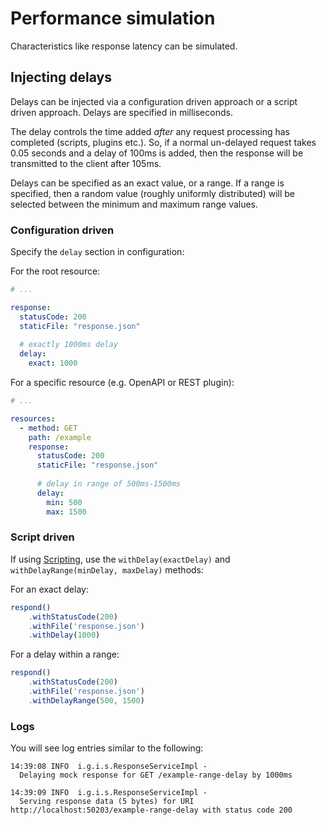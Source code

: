# Performance simulation

Characteristics like response latency can be simulated.

## Injecting delays

Delays can be injected via a configuration driven approach or a script driven approach. Delays are specified in milliseconds.

The delay controls the time added _after_ any request processing has completed (scripts, plugins etc.). So, if a normal un-delayed request takes 0.05 seconds and a delay of 100ms is added, then the response will be transmitted to the client after 105ms.

Delays can be specified as an exact value, or a range. If a range is specified, then a random value (roughly uniformly distributed) will be selected between the minimum and maximum range values.

### Configuration driven

Specify the `delay` section in configuration:

For the root resource:

```yaml
# ...

response:
  statusCode: 200
  staticFile: "response.json"
  
  # exactly 1000ms delay
  delay:
    exact: 1000
```

For a specific resource (e.g. OpenAPI or REST plugin):

```yaml
# ...

resources:
  - method: GET
    path: /example
    response:
      statusCode: 200
      staticFile: "response.json"
      
      # delay in range of 500ms-1500ms
      delay:
        min: 500
        max: 1500
```

### Script driven

If using [Scripting](./scripting.md), use the `withDelay(exactDelay)` and `withDelayRange(minDelay, maxDelay)` methods:

For an exact delay:

```js
respond()
    .withStatusCode(200)
    .withFile('response.json')
    .withDelay(1000)
```

For a delay within a range:

```js
respond()
    .withStatusCode(200)
    .withFile('response.json')
    .withDelayRange(500, 1500)
```

### Logs

You will see log entries similar to the following:

```
14:39:08 INFO  i.g.i.s.ResponseServiceImpl - 
  Delaying mock response for GET /example-range-delay by 1000ms

14:39:09 INFO  i.g.i.s.ResponseServiceImpl - 
  Serving response data (5 bytes) for URI http://localhost:50203/example-range-delay with status code 200
```
